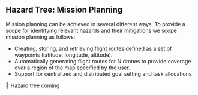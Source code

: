 ## Hazard Tree: Mission Planning

Mission planning can be achieved in several different ways. To provide a scope for identifying relevant hazards and their mitigations we scope mission planning as follows:
   * Creating, storing, and retrieving flight routes defined as a set of waypoints (latitude, longitude, altitude).
   * Automatically generating flight routes for N drones to provide coverage over a region of the map specified by the user. 
   * Support for centralized and distributed goal setting and task allocations
   
   :construction: Hazard tree coming
